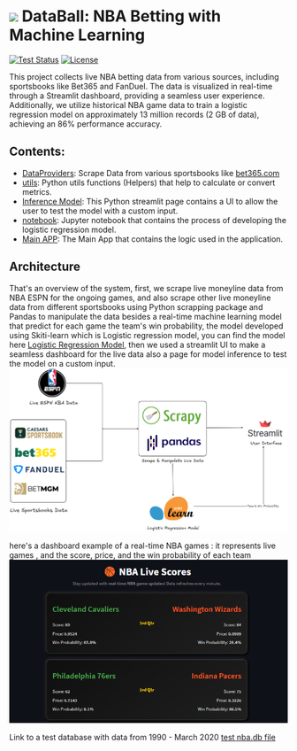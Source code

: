# <img src="favicon.ico" width="48"> DataBall: NBA Betting with Machine Learning

[![Test Status](https://github.com/klane/databall/workflows/Tests/badge.svg)](https://github.com/klane/databall/actions)
[![License](https://img.shields.io/github/license/klane/databall.svg?label=License)](LICENSE)

This project collects live NBA betting data from various sources, including sportsbooks like Bet365 and FanDuel. The data is visualized in real-time through a Streamlit dashboard, providing a seamless user experience. Additionally, we utilize historical NBA game data to train a logistic regression model on approximately 13 million records (2 GB of data), achieving an 86% performance accuracy.

## Contents:

- [DataProviders](https://github.com/Younes1337/nba-betting-ai/blob/main/utils/DataProviders.py): Scrape Data from various sportsbooks like [bet365.com](https://www.bet365.com/#/HO/)
- [utils](https://github.com/Younes1337/nba-betting-ai/blob/main/utils/utils.py): Python utils functions (Helpers) that help to calculate or convert metrics.
- [Inference Model](https://github.com/Younes1337/nba-betting-ai/blob/main/pages/inference_model.py): This Python streamlit page contains a UI to allow the user to test the model with a custom input.
- [notebook](https://github.com/Younes1337/nba-betting-ai/blob/main/Model/NBA%20Model.ipynb): Jupyter notebook that contains the process of developing the logistic regression model.
- [Main APP](https://github.com/Younes1337/nba-betting-ai/blob/main/APP.py): The Main App that contains the logic used in the application.

## Architecture
That's an overview of the system, first, we scrape live moneyline data from NBA ESPN for the ongoing games, and also scrape other live moneyline data from different sportsbooks using Python scrapping package and Pandas to manipulate the data besides a real-time machine learning model that predict for each game the team's win probability, the model developed using Skiti-learn which is Logistic regression model, you can find the model here [Logistic Regression Model](https://github.com/Younes1337/nba-betting-ai/blob/main/Model/multi_output_model.pkl), then we used a streamlit UI to make a seamless dashboard for the live data also a page for model inference to test the model on a custom input.
<img src="Arch.png"> 

here's a dashboard example of a real-time NBA games : it represents live games , and the score, price, and the win probability of each team
<img src="real-time-nba-game.png"> 


Link to a test database with data from 1990 - March 2020 [test nba.db file](https://drive.google.com/file/d/10CBcCLv2N_neFL39ThykcudUVUv5xqLB/view?usp=sharing)
